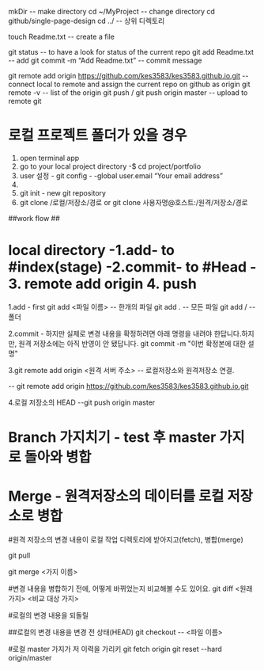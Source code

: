 
mkDir  -- make directory
cd ~/MyProject -- change directory
cd github/single-page-design
cd ../  -- 상위 디렉토리 

touch Readme.txt -- create a file

git status -- to have a look for status of the current repo
git add Readme.txt -- add 
git commit -m “Add Readme.txt” -- commit message

git remote add origin https://github.com/kes3583/kes3583.github.io.git -- connect local to remote and assign the current repo on github as origin
git remote -v -- list of the origin
git push / git push origin master -- upload to remote git


# 로컬 프로젝트 폴더가 있을 경우 
1. open terminal app
2. go to your local project directory -$ cd project/portfolio
3. user 설정 - git config - -global user.email “Your email address”
4. 
5. git init - new git repository
6. git clone /로컬/저장소/경로 or git clone 사용자명@호스트:/원격/저장소/경로

##work flow ##
# local directory -1.add- to #index(stage) -2.commit- to #Head - 3. remote add origin 4. push

1.add - first
git add <파일 이름> -- 한개의 파일 
git add .  -- 모든 파일 
git add <foldername>/ -- 폴더

2.commit - 하지만 실제로 변경 내용을 확정하려면 아래 명령을 내려야 한답니다.하지만, 원격 저장소에는 아직 반영이 안 됐답니다.
git commit -m "이번 확정본에 대한 설명"


3.git remote add origin <원격 서버 주소> -- 로컬저장소와 원격저장소 연결.

-- git remote add origin https://github.com/kes3583/kes3583.github.io.git

4.로컬 저장소의 HEAD
--git push origin master


# Branch 가지치기 - test 후 master 가지로 돌아와 병합

# Merge - 원격저장소의 데이터를 로컬 저장소로 병합
#원격 저장소의 변경 내용이 로컬 작업 디렉토리에 받아지고(fetch), 병합(merge)

git pull

git merge <가지 이름>

#변경 내용을 병합하기 전에, 어떻게 바뀌었는지 비교해볼 수도 있어요.
git diff <원래 가지> <비교 대상 가지>

#로컬의 변경 내용을 되돌릴

##로컬의 변경 내용을 변경 전 상태(HEAD)
git checkout -- <파일 이름>

#로컬 master 가지가 저 이력을 가리키
git fetch origin
git reset --hard origin/master
